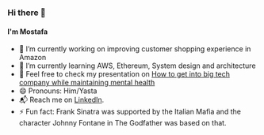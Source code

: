 ### Hi there 👋

#### I'm Mostafa

- 🔭 I’m currently working on improving customer shopping experience in Amazon
- 🌱 I’m currently learning AWS, Ethereum, System design and architecture
- 💬 Feel free to check my presentation on [How to get into big tech company while maintaining mental health](https://docs.google.com/presentation/d/1AVwRv83tuqN53ERjlJohsJFhDT3hNfhVfan0tD1RINM/edit?usp=sharing)
- 😄 Pronouns: Him/Yasta
- 📬 Reach me on [LinkedIn](https://www.linkedin.com/in/mostafa-mansour-66a02082/).
- ⚡ Fun fact: Frank Sinatra was supported by the Italian Mafia and the character Johnny Fontane in The Godfather was based on that.
